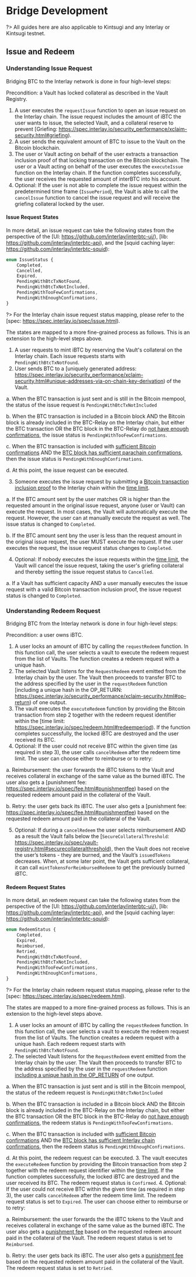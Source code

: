# Bridge Development

?> All guides here are also applicable to Kintsugi and any Interlay or Kintsugi testnet.

## Issue and Redeem

### Understanding Issue Request

Bridging BTC to the Interlay network is done in four high-level steps:

Precondition: a Vault has locked collateral as described in the Vault Registry.

1. A user executes the `requestIssue` function to open an issue request on the Interlay chain. The issue request includes the amount of iBTC the user wants to issue, the selected Vault, and a collateral reserve to prevent [Griefing: https://spec.interlay.io/security_performance/xclaim-security.html#griefing).
2. A user sends the equivalent amount of BTC to issue to the Vault on the Bitcoin blockchain.
3. The user or Vault acting on behalf of the user extracts a transaction inclusion proof of that locking transaction on the Bitcoin blockchain. The user or a Vault acting on behalf of the user executes the `executeIssue` function on the Interlay chain. If the function completes successfully, the user receives the requested amount of interBTC into his account.
4. Optional: If the user is not able to complete the issue request within the predetermined time frame (`IssuePeriod`), the Vault is able to call the `cancelIssue` function to cancel the issue request and will receive the griefing collateral locked by the user.

#### Issue Request States

In more detail, an issue request can take the following states from the perspective of the [UI: https://github.com/interlay/interbtc-ui/), [lib: https://github.com/interlay/interbtc-api), and the [squid caching layer: https://github.com/interlay/interbtc-squid):

```ts
enum IssueStatus {
    Completed,
    Cancelled,
    Expired,
    PendingWithBtcTxNotFound,
    PendingWithBtcTxNotIncluded,
    PendingWithTooFewConfirmations,
    PendingWithEnoughConfirmations,
}
```

?> For the Interlay chain issue request status mapping, please refer to the [spec: https://spec.interlay.io/spec/issue.html).

The states are mapped to a more fine-grained process as follows. This is an extension to the high-level steps above.

1. A user requests to mint iBTC by reserving the Vault's collateral on the Interlay chain. Each issue requests starts with `PendingWithBtcTxNotFound`.
2. User sends BTC to a [uniquely generated address: https://spec.interlay.io/security_performance/xclaim-security.html#unique-addresses-via-on-chain-key-derivation) of the Vault.

  a. When the BTC transaction is just sent and is still in the Bitcoin mempool, the status of the issue request is `PendingWithBtcTxNotIncluded`

  b. When the BTC transaction is included in a Bitcoin block AND the Bitcoin block is already included in the BTC-Relay on the Interlay chain, but either the BTC transaction OR the BTC block in the BTC-Relay do [not have enough confirmations](https://spec.interlay.io/security_performance/btcrelay-security.html#security-parameter-k), the issue status is `PendingWithTooFewConfirmations`.

  c. When the BTC transaction is included with [sufficient Bitcoin confirmations](https://spec.interlay.io/spec/btc-relay/data-model.html?highlight=confirmation#stable-bitcoin-confirmations) AND the [BTC block has sufficient parachain confirmations](https://spec.interlay.io/spec/btc-relay/data-model.html?highlight=confirmation#stable-parachain-confirmations), then the issue status is `PendingWithEnoughConfirmations`.

  d. At this point, the issue request can be executed.

3. Someone executes the issue request by submitting a [Bitcoin transaction inclusion proof](https://spec.interlay.io/spec/btc-relay/functions.html#verifytransactioninclusion) to the Interlay chain within the [time limit](https://spec.interlay.io/spec/issue.html#issueperiod).

  a. If the BTC amount sent by the user matches OR is higher than the requested amount in the original issue request, anyone (user or Vault) can execute the request. In most cases, the Vault will automatically execute the request. However, the user can at manually execute the request as well. The issue status is changed to `Completed`.

  b. If the BTC amount sent bny the user is less than the request amount in the original issue request, the user MUST execute the request. If the user executes the request, the issue request status changes to `Completed`.

4. Optional: If nobody executes the issue requests within the [time limit](https://spec.interlay.io/spec/issue.html#issueperiod), the Vault will cancel the issue request, taking the user's griefing collateral and thereby setting the issue request status to `Cancelled`.

  a. If a Vault has sufficient capacity AND a user manually executes the issue request with a valid Bitcoin transaction inclusion proof, the issue request status is changed to `Completed`.

### Understanding Redeem Request

Bridging BTC from the Interlay network is done in four high-level steps:

Precondition: a user owns iBTC.

1. A user locks an amount of iBTC by calling the `requestRedeem` function. In this function call, the user selects a vault to execute the redeem request from the list of Vaults. The function creates a redeem request with a unique hash.
2. The selected Vault listens for the `RequestRedeem` event emitted from the Interlay chain by the user. The Vault then proceeds to transfer BTC to the address specified by the user in the `requestRedeem` function [including a unique hash in the OP_RETURN: https://spec.interlay.io/security_performance/xclaim-security.html#op-return) of one output.
3. The vault executes the `executeRedeem` function by providing the Bitcoin transaction from step 2 together with the redeem request identifier within the [time limit: https://spec.interlay.io/spec/redeem.html#redeemperiod). If the function completes successfully, the locked iBTC are destroyed and the user received its BTC.
4. Optional: If the user could not receive BTC within the given time (as required in step 3), the user calls `cancelRedeem` after the redeem time limit. The user can choose either to reimburse or to retry:

  a. Reimbursement: the user forwards the iBTC tokens to the Vault and receives collateral in exchange of the same value as the burned iBTC. The user also gets a [punishment fee: https://spec.interlay.io/spec/fee.html#punishmentfee) based on the requested redeem amount paid in the collateral of the Vault.

  b. Retry: the user gets back its iBTC. The user also gets a [punishment fee: https://spec.interlay.io/spec/fee.html#punishmentfee) based on the requested redeem amount paid in the collateral of the Vault.

5. Optional: If during a `cancelRedeem` the user selects reimbursement AND as a result the Vault falls below the [`SecureCollateralThreshold`: https://spec.interlay.io/spec/vault-registry.html#securecollateralthreshold), then the Vault does not receive the user’s tokens - they are burned, and the Vault’s `issuedTokens` decreases. When, at some later point, the Vault gets sufficient collateral, it can call `mintTokensForReimbursedRedeem` to get the previously burned iBTC.

#### Redeem Request States

In more detail, an redeem request can take the following states from the perspective of the [UI: https://github.com/interlay/interbtc-ui/), [lib: https://github.com/interlay/interbtc-api), and the [squid caching layer: https://github.com/interlay/interbtc-squid):

```ts
enum RedeemStatus {
    Completed,
    Expired,
    Reimbursed,
    Retried,
    PendingWithBtcTxNotFound,
    PendingWithBtcTxNotIncluded,
    PendingWithTooFewConfirmations,
    PendingWithEnoughConfirmations,
}
```

?> For the Interlay chain redeem request status mapping, please refer to the [spec: https://spec.interlay.io/spec/redeem.html).

The states are mapped to a more fine-grained process as follows. This is an extension to the high-level steps above.

1. A user locks an amount of iBTC by calling the `requestRedeem` function. In this function call, the user selects a vault to execute the redeem request from the list of Vaults. The function creates a redeem request with a unique hash. Each redeem request starts with `PendingWithBtcTxNotFound`.
2. The selected Vault listens for the `RequestRedeem` event emitted from the Interlay chain by the user. The Vault then proceeds to transfer BTC to the address specified by the user in the `requestRedeem` function [including a unique hash in the OP_RETURN](https://spec.interlay.io/security_performance/xclaim-security.html#op-return) of one output.

  a. When the BTC transaction is just sent and is still in the Bitcoin mempool, the status of the redeem request is `PendingWithBtcTxNotIncluded`

  b. When the BTC transaction is included in a Bitcoin block AND the Bitcoin block is already included in the BTC-Relay on the Interlay chain, but either the BTC transaction OR the BTC block in the BTC-Relay do [not have enough confirmations](https://spec.interlay.io/security_performance/btcrelay-security.html#security-parameter-k), the redeem status is `PendingWithTooFewConfirmations`.

  c. When the BTC transaction is included with [sufficient Bitcoin confirmations](https://spec.interlay.io/spec/btc-relay/data-model.html?highlight=confirmation#stable-bitcoin-confirmations) AND the [BTC block has sufficient Interlay chain confirmations](https://spec.interlay.io/spec/btc-relay/data-model.html?highlight=confirmation#stable-parachain-confirmations), then the redeem status is `PendingWithEnoughConfirmations`.

  d. At this point, the redeem request can be executed.
3. The vault executes the `executeRedeem` function by providing the Bitcoin transaction from step 2 together with the redeem request identifier within the [time limit](https://spec.interlay.io/spec/redeem.html#redeemperiod). If the function completes successfully, the locked iBTC are destroyed and the user received its BTC. The redeem request status is `Confirmed`.
4. Optional: If the user could not receive BTC within the given time (as required in step 3), the user calls `cancelRedeem` after the redeem time limit. The redeem request status is set to `Expired`. The user can choose either to reimburse or to retry:

  a. Reimbursement: the user forwards the the iBTC tokens to the Vault and receives collateral in exchange of the same value as the burned iBTC. The user also gets a [punishment fee](https://spec.interlay.io/spec/fee.html#punishmentfee) based on the requested redeem amount paid in the collateral of the Vault. The redeem request status is set to `Reimbursed`.

  b. Retry: the user gets back its iBTC. The user also gets a [punishment fee](https://spec.interlay.io/spec/fee.html#punishmentfee) based on the requested redeem amount paid in the collateral of the Vault. The redeem request status is set to `Retried`.
